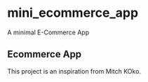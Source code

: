 # mini_ecommerce_app

A minimal E-Commerce App

## Ecommerce App

This project is an inspiration from Mitch KOko. 
